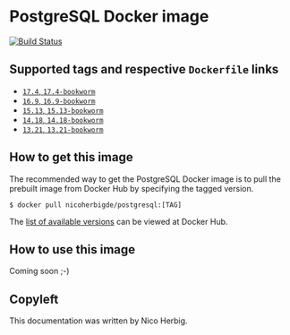 # PostgreSQL Docker image

[![Build Status](https://github.com/nicoherbigio/docker-postgresql/actions/workflows/build-docker-images.yml/badge.svg)](https://github.com/nicoherbigio/docker-postgresql/actions/workflows/build-docker-images.yml)

## Supported tags and respective `Dockerfile` links

 * [`17.4`, `17.4-bookworm`](https://github.com/nicoherbigio/docker-postgresql/blob/main/17.4/debian/default/Dockerfile)
 * [`16.9`, `16.9-bookworm`](https://github.com/nicoherbigio/docker-postgresql/blob/main/16.9/debian/default/Dockerfile)
 * [`15.13`, `15.13-bookworm`](https://github.com/nicoherbigio/docker-postgresql/blob/main/15.13/debian/default/Dockerfile)
 * [`14.18`, `14.18-bookworm`](https://github.com/nicoherbigio/docker-postgresql/blob/main/14.18/debian/default/Dockerfile)
 * [`13.21`, `13.21-bookworm`](https://github.com/nicoherbigio/docker-postgresql/blob/main/13.21/debian/default/Dockerfile)

## How to get this image

The recommended way to get the PostgreSQL Docker image is to pull the prebuilt image from Docker Hub by specifying the tagged version.

```console
$ docker pull nicoherbigde/postgresql:[TAG]
```

The [list of available versions](https://hub.docker.com/r/nicoherbigde/postgresql/tags) can be viewed at Docker Hub.

## How to use this image

Coming soon ;-)

## Copyleft

This documentation was written by Nico Herbig.
